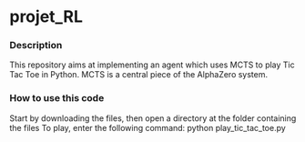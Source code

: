 # projet_RL
### Description
This repository aims at implementing an agent which uses MCTS to play Tic Tac Toe in Python. MCTS is a central piece of 
the AlphaZero system.

### How to use this code
Start by downloading the files, then open a directory at the folder containing the files
To play, enter the following command: 
python play_tic_tac_toe.py
